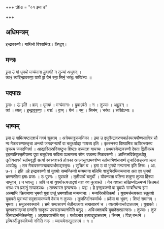 +++
title = "०१ इमा उ"

+++
## अधिमन्त्रम्
इन्द्रावरुणौ। गाथिनो विश्वामित्रः। त्रिष्टुप्।

## मन्त्रः
इ॒मा उ॑ वां भृ॒मयो॒ मन्य॑माना यु॒वाव॑ते॒ न तुज्या॑ अभूवन् ।  
क्व१॒॑ त्यदि॑न्द्रावरुणा॒ यशो॑ वां॒ येन॑ स्मा॒ सिनं॒ भर॑थः॒ सखि॑भ्यः ॥

## पदपाठः
इ॒माः । ऊं॒ इति॑ । वा॒म् । भृ॒मयः॑ । मन्य॑मानाः । यु॒वाऽव॑ते । न । तुज्याः॑ । अ॒भू॒व॒न् ।  
क्व॑ । त्यत् । इ॒न्द्रा॒व॒रु॒णा॒ । यशः॑ । वा॒म् । येन॑ । स्म॒ । सिन॑म् । भर॑थः । सखि॑ऽभ्यः ॥

## भाष्यम्
इमा उ वामित्यष्टादशर्चं नवमं सूक्तम् । अत्रेयमनुक्रमणिका । इमा उ द्व्यूनैन्द्रावरुणबार्हस्पत्यपौष्णसावित्र सौ म्य मैत्रावरुणास्तृचा अन्त्यो जमदग्न्यार्षो वा चतुर्थ्याद्या गायत्र्य इति । कृत्स्नस्य विश्वामित्र ऋषिरन्त्यस्य तृचस्य जमदग्निर्वा । आद्यास्तिस्रस्त्रिष्टुभः शिष्टाः पञ्चदश गायत्र्यः । प्रथमस्येन्द्रावरुणौ देवता द्वितीयस्य बृहस्पतिस्तृतीयस्य पूषा चतुर्थस्य सविता पञ्चमस्य सोमः षष्ठस्य मित्रावरुणौ । आभिप्लविकेषुक्थ्येषु तृतीयसवने स्तोमवृद्धौ सत्यां स्वस्वशस्त्रे होत्रका अन्त्यसूक्तमवशेष्य स्तोमाभिशंसनार्थं तृचादिसङ्ख्या ऋच आवपेयुः । तत्र मैत्रावरुणस्यावापार्थमाद्यस्तृचः । सूत्रितं च । इमा उ वां भृमयो मन्यमाना इति तिस्रः । आ. ७-९ । इति ॥हे इन्द्रावरुणौ वां युवयोः सम्बन्धिन्यो मन्यमाना बलिभिः शत्रुभिरभिमन्यमाना अत एव भृमयो भ्रमणशीला इमाः प्रजाः । उः पूरणः । युवावते । तृतीयार्थे चतुर्थी । यौवनवता बलिना शत्रुणा तुज्या हिंस्या नाभूवन् । न भवन्तु । अपि च वां युवयोस्त्यत्तादृशं यशः क्व कुत्रास्ते । येन यशसा सखिभ्योऽस्मभ्यं सिन्नमन्नं भरथः स्म प्रदातुं सम्पादयथः । तत्क्वास्त इत्यन्वयः । यद्वा । हे इन्द्रावरुणौ वां युवयोः सम्बन्धिन्य इमा अस्माभिः क्रियमाणा भृमयो युवां प्रप्तुं भ्रमणशीला मन्यमानाः । मन्यरिरर्चतिकर्मा । युवामर्चन्त्यस्ताः स्तुतयो युवावते युवाभ्यां सदृशायास्न्य्स्मै देवाय न तुज्याः । तुजतिर्दानकर्मार्थः । प्रदेया मा भूवन् । शिष्टं समानम् । भृमयः । भ्रमुअनवस्थाने । भ्रमेः सम्प्रसारणं चेतीन्प्रत्ययः सम्प्रसारणं च । व्यत्ययेनान्तोदात्तत्वम् । युवावते । युश्मदस्मद्भ्यां छन्दसि सादृश्य उपसङ्ख्यानमिति वतुप् । अविभक्तावपि युवादेशश्छान्दसः । तुज्याः । तुज हिंसादाननिकेतनेशु । अघ्न्यादयश्चेति यत् । यतोऽनाव इत्याद्युदात्तत्वम् । सिनम् । पिञ् बन्धने । इण्षिञ्दीङुश्यविभ्यो नगिति नक् । व्यत्ययेनाद्युदात्तत्वं ॥ १ ॥